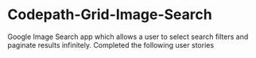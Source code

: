 # Codepath-Grid-Image-Search
Google Image Search app which allows a user to select search filters and paginate results infinitely.
Completed the following user stories 
